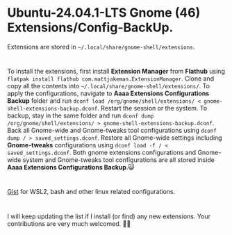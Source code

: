 # Ubuntu-24.04.1-LTS Gnome (46) Extensions/Config-BackUp.

Extensions are stored in ```~/.local/share/gnome-shell/extensions```.

# 

To install the extensions, first install **Extension Manager** from **Flathub** using `flatpak install flathub com.mattjakeman.ExtensionManager`. Clone and copy all the contents into `~/.local/share/gnome-shell/extensions/`. To apply the configurations, navigate to **Aaaa Extensions Configurations Backup** folder and run `dconf load /org/gnome/shell/extensions/ < gnome-shell-extensions-backup.dconf`. Restart the session or the system. To backup, stay in the same folder and run `dconf dump /org/gnome/shell/extensions/ > gnome-shell-extensions-backup.dconf`. Back all Gnome-wide and Gnome-tweaks tool configurations using `dconf dump / > saved_settings.dconf`. Restore all Gnome-wide settings including **Gnome-tweaks** configurations using `dconf load -f / < saved_settings.dconf`. Both gnome extensions configurations and Gnome-wide system and Gnome-tweaks tool configurations are all stored inside **Aaaa Extensions Configurations Backup**.😺

#

[Gist](https://gist.github.com/prithvirajkshatriya/c97c5678ea81b2334dd8de6829ef6f96) for WSL2, bash and other linux related configurations.

#

I will keep updating the list if I install (or find) any new extensions. Your contributions are very much welcomed. 💙🤝

